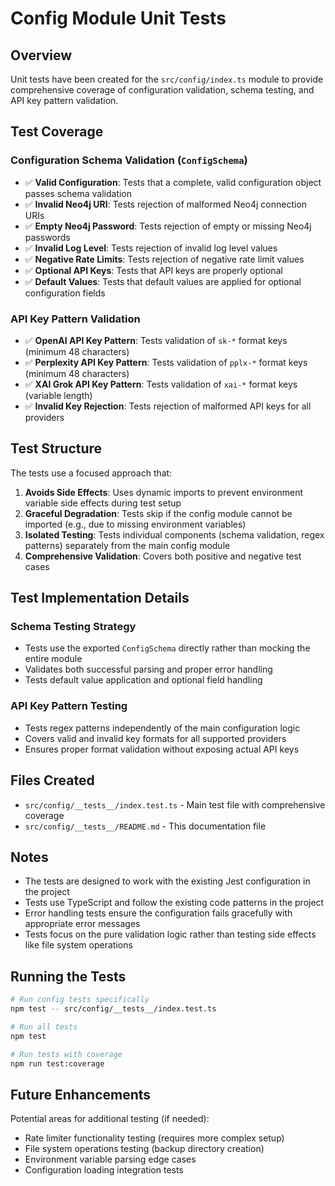 # Config Module Unit Tests

## Overview

Unit tests have been created for the `src/config/index.ts` module to provide comprehensive coverage of configuration validation, schema testing, and API key pattern validation.

## Test Coverage

### Configuration Schema Validation (`ConfigSchema`)
- ✅ **Valid Configuration**: Tests that a complete, valid configuration object passes schema validation
- ✅ **Invalid Neo4j URI**: Tests rejection of malformed Neo4j connection URIs
- ✅ **Empty Neo4j Password**: Tests rejection of empty or missing Neo4j passwords
- ✅ **Invalid Log Level**: Tests rejection of invalid log level values
- ✅ **Negative Rate Limits**: Tests rejection of negative rate limit values
- ✅ **Optional API Keys**: Tests that API keys are properly optional
- ✅ **Default Values**: Tests that default values are applied for optional configuration fields

### API Key Pattern Validation
- ✅ **OpenAI API Key Pattern**: Tests validation of `sk-*` format keys (minimum 48 characters)
- ✅ **Perplexity API Key Pattern**: Tests validation of `pplx-*` format keys (minimum 48 characters)  
- ✅ **XAI Grok API Key Pattern**: Tests validation of `xai-*` format keys (variable length)
- ✅ **Invalid Key Rejection**: Tests rejection of malformed API keys for all providers

## Test Structure

The tests use a focused approach that:

1. **Avoids Side Effects**: Uses dynamic imports to prevent environment variable side effects during test setup
2. **Graceful Degradation**: Tests skip if the config module cannot be imported (e.g., due to missing environment variables)
3. **Isolated Testing**: Tests individual components (schema validation, regex patterns) separately from the main config module
4. **Comprehensive Validation**: Covers both positive and negative test cases

## Test Implementation Details

### Schema Testing Strategy
- Tests use the exported `ConfigSchema` directly rather than mocking the entire module
- Validates both successful parsing and proper error handling
- Tests default value application and optional field handling

### API Key Pattern Testing
- Tests regex patterns independently of the main configuration logic
- Covers valid and invalid key formats for all supported providers
- Ensures proper format validation without exposing actual API keys

## Files Created

- `src/config/__tests__/index.test.ts` - Main test file with comprehensive coverage
- `src/config/__tests__/README.md` - This documentation file

## Notes

- The tests are designed to work with the existing Jest configuration in the project
- Tests use TypeScript and follow the existing code patterns in the project
- Error handling tests ensure the configuration fails gracefully with appropriate error messages
- Tests focus on the pure validation logic rather than testing side effects like file system operations

## Running the Tests

```bash
# Run config tests specifically
npm test -- src/config/__tests__/index.test.ts

# Run all tests
npm test

# Run tests with coverage
npm run test:coverage
```

## Future Enhancements

Potential areas for additional testing (if needed):
- Rate limiter functionality testing (requires more complex setup)
- File system operations testing (backup directory creation)
- Environment variable parsing edge cases
- Configuration loading integration tests